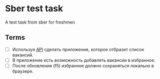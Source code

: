 # Sber test task

A test task from sber for freshmen

## Terms

- [ ] Используя [API](https://jobs.github.com/api) сделать приложение, которое отбразит список вакансий.
- [ ] В приложение есть возможность добавлять вакансии в избранное.
- [ ] После обновления (f5) избранное должно сохраняться локально в браузере.